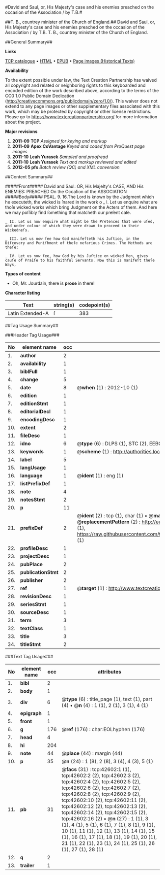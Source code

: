 #David and Saul, or, His Majesty's case and his enemies preached on the occasion of the Association / by T.B.#

##T. B., countrey minister of the Church of England.##
David and Saul, or, His Majesty's case and his enemies preached on the occasion of the Association / by T.B.
T. B., countrey minister of the Church of England.

##General Summary##

**Links**

[TCP catalogue](http://www.ota.ox.ac.uk/tcp/)  • 
[HTML](http://tei.it.ox.ac.uk/tcp/Texts-HTML/free/A27/A27357.html)  • 
[EPUB](http://tei.it.ox.ac.uk/tcp/Texts-EPUB/free/A27/A27357.epub) • 
[Page images (Historical Texts)](https://historicaltexts.jisc.ac.uk/eebo-09279924e)

**Availability**

To the extent possible under law, the Text Creation Partnership has waived all copyright and related or neighboring rights to this keyboarded and encoded edition of the work described above, according to the terms of the CC0 1.0 Public Domain Dedication (http://creativecommons.org/publicdomain/zero/1.0/). This waiver does not extend to any page images or other supplementary files associated with this work, which may be protected by copyright or other license restrictions. Please go to https://www.textcreationpartnership.org/ for more information about the project.

**Major revisions**

1. __2011-09__ __TCP__ *Assigned for keying and markup*
1. __2011-09__ __Apex CoVantage__ *Keyed and coded from ProQuest page images*
1. __2011-10__ __Leah Yurasek__ *Sampled and proofread*
1. __2011-10__ __Leah Yurasek__ *Text and markup reviewed and edited*
1. __2012-05__ __pfs__ *Batch review (QC) and XML conversion*

##Content Summary##

#####Front#####
David and Saul: OR, His Majeſty's CASE, AND His ENEMIES: PREACHED On the Occaſion of the ASSOCIATION
#####Body#####
PSAL. 9. 16.The Lord is known by the Judgment which he executeth, the wicked is ſnared in the work o
    _ I. Let us enquire what are thoſe wicked works which bring Judgment on the Acters of them. And here we may poſſibly find ſomething that matcheth our preſent caſe.

    _ II. Let us now enquire what might be the Pretences that were uſed, and under colour of which they were drawn to proceed in their Wickedneſs.

    _ III. Let us now ſee how God manifeſteth his Juſtice, in the Diſcovery and Puniſhment of theſe nefarious Crimes. The Methods are theſe:

    _ IV. Let us now ſee, how God by his Juſtice on wicked Men, gives cauſe of Praiſe to his faithful Servants. Now this is manifeſt theſe Ways,

**Types of content**

  * Oh, Mr. Jourdain, there is **prose** in there!

**Character listing**


|Text|string(s)|codepoint(s)|
|---|---|---|
|Latin Extended-A|ſ|383|

##Tag Usage Summary##

###Header Tag Usage###

|No|element name|occ|attributes|
|---|---|---|---|
|1.|__author__|2||
|2.|__availability__|1||
|3.|__biblFull__|1||
|4.|__change__|5||
|5.|__date__|8| @__when__ (1) : 2012-10 (1)|
|6.|__edition__|1||
|7.|__editionStmt__|1||
|8.|__editorialDecl__|1||
|9.|__encodingDesc__|1||
|10.|__extent__|2||
|11.|__fileDesc__|1||
|12.|__idno__|6| @__type__ (6) : DLPS (1), STC (2), EEBO-CITATION (1), OCLC (1), VID (1)|
|13.|__keywords__|1| @__scheme__ (1) : http://authorities.loc.gov/ (1)|
|14.|__label__|5||
|15.|__langUsage__|1||
|16.|__language__|1| @__ident__ (1) : eng (1)|
|17.|__listPrefixDef__|1||
|18.|__note__|4||
|19.|__notesStmt__|2||
|20.|__p__|11||
|21.|__prefixDef__|2| @__ident__ (2) : tcp (1), char (1)  •  @__matchPattern__ (2) : ([0-9\-]+):([0-9IVX]+) (1), (.+) (1)  •  @__replacementPattern__ (2) : http://eebo.chadwyck.com/downloadtiff?vid=$1&page=$2 (1), https://raw.githubusercontent.com/textcreationpartnership/Texts/master/tcpchars.xml#$1 (1)|
|22.|__profileDesc__|1||
|23.|__projectDesc__|1||
|24.|__pubPlace__|2||
|25.|__publicationStmt__|2||
|26.|__publisher__|2||
|27.|__ref__|1| @__target__ (1) : http://www.textcreationpartnership.org/docs/. (1)|
|28.|__revisionDesc__|1||
|29.|__seriesStmt__|1||
|30.|__sourceDesc__|1||
|31.|__term__|3||
|32.|__textClass__|1||
|33.|__title__|3||
|34.|__titleStmt__|2||


###Text Tag Usage###

|No|element name|occ|attributes|
|---|---|---|---|
|1.|__bibl__|2||
|2.|__body__|1||
|3.|__div__|6| @__type__ (6) : title_page (1), text (1), part (4)  •  @__n__ (4) : 1 (1), 2 (1), 3 (1), 4 (1)|
|4.|__epigraph__|1||
|5.|__front__|1||
|6.|__g__|176| @__ref__ (176) : char:EOLhyphen (176)|
|7.|__head__|4||
|8.|__hi__|204||
|9.|__note__|44| @__place__ (44) : margin (44)|
|10.|__p__|35| @__n__ (24) : 1 (8), 2 (8), 3 (4), 4 (3), 5 (1)|
|11.|__pb__|31| @__facs__ (31) : tcp:42602:1 (1), tcp:42602:2 (2), tcp:42602:3 (2), tcp:42602:4 (2), tcp:42602:5 (2), tcp:42602:6 (2), tcp:42602:7 (2), tcp:42602:8 (2), tcp:42602:9 (2), tcp:42602:10 (2), tcp:42602:11 (2), tcp:42602:12 (2), tcp:42602:13 (2), tcp:42602:14 (2), tcp:42602:15 (2), tcp:42602:16 (2)  •  @__n__ (27) : 1 (1), 3 (1), 4 (1), 5 (1), 6 (1), 7 (1), 8 (1), 9 (1), 10 (1), 11 (1), 12 (1), 13 (1), 14 (1), 15 (1), 16 (1), 17 (1), 18 (1), 19 (1), 20 (1), 21 (1), 22 (1), 23 (1), 24 (1), 25 (1), 26 (1), 27 (1), 28 (1)|
|12.|__q__|2||
|13.|__trailer__|1||
